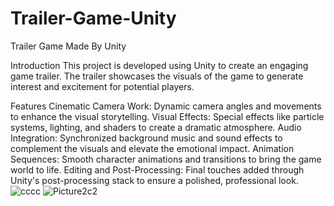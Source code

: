 # Trailer-Game-Unity
Trailer Game Made By Unity

Introduction
This project is developed using Unity to create an engaging game trailer. The trailer showcases the visuals of the game to generate interest and excitement for potential players.

Features
Cinematic Camera Work: Dynamic camera angles and movements to enhance the visual storytelling.
Visual Effects: Special effects like particle systems, lighting, and shaders to create a dramatic atmosphere.
Audio Integration: Synchronized background music and sound effects to complement the visuals and elevate the emotional impact.
Animation Sequences: Smooth character animations and transitions to bring the game world to life.
Editing and Post-Processing: Final touches added through Unity's post-processing stack to ensure a polished, professional look.
![cccc](https://github.com/user-attachments/assets/b56c9866-2eff-4df5-b4d9-a862c95c9df1)
![Picture2c2](https://github.com/user-attachments/assets/21d11dba-3830-48cd-ab5b-f9f40d784bf6)
